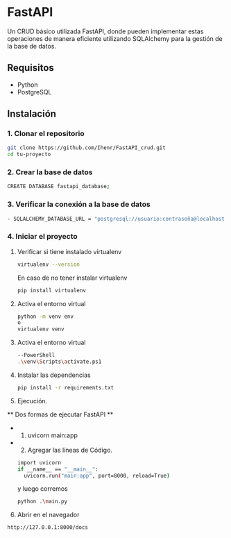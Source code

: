 # FastAPI
Un CRUD básico utilizada FastAPI, donde pueden implementar estas operaciones de manera eficiente utilizando SQLAlchemy para la gestión de la base de datos. 
## Requisitos

- Python 
- PostgreSQL

## Instalación

### 1. Clonar el repositorio

```sh
git clone https://github.com/Ihenr/FastAPI_crud.git
cd tu-proyecto
```
### 2. Crear la base de datos 

```sh
CREATE DATABASE fastapi_database;
```
### 3. Verificar la conexión a la base de datos  

```sh
- SQLALCHEMY_DATABASE_URL = "postgresql://usuario:contraseña@localhost:5432/nombre_db"
```

### 4. Iniciar el proyecto 
1. Verificar si tiene instalado virtualenv
   ```sh
   virtualenv --version
   ```
   En caso de no tener instalar  virtualenv
   ```sh
   pip install virtualenv  
   ```
2. Activa el entorno virtual
   ```sh
   python -m venv env
   o
   virtualenv venv
   ```
3. Activa el entorno virtual  
   ```sh
   --PowerShell
   .\venv\Scripts\activate.ps1
   ```
4. Instalar las dependencias 
   ```sh
   pip install -r requirements.txt
   ```
5. Ejecución.
   
** Dos formas de ejecutar FastAPI **
  - 1. uvicorn main:app 
  - 2. Agregar las líneas de Código.
     ```sh
     import uvicorn
     if __name__ == "__main__":
       uvicorn.run("main:app", port=8000, reload=True)
     ```
     y luego corremos
    ```sh
    python .\main.py
    ```
     
6. Abrir en el navegador
  ```sh
  http://127.0.0.1:8000/docs
   ```
    

